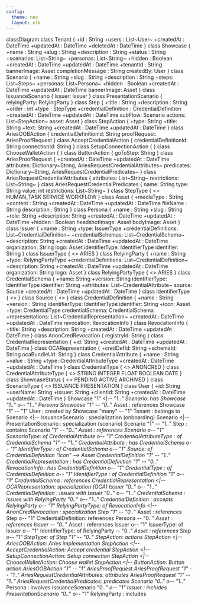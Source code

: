 ```yaml
---
config:
  theme: neo
  layout: elk
---
```

classDiagram
    class Tenant {
        +id : String
        +users : List~User~
        +createdAt : DateTime
        +updatedAt : DateTime
        +deletedAt : DateTime
    }
    class Showcase {
        +name : String
        +slug : String
        +description : String
        +status : String
        +scenarios: List~String~
        +personas: List~String~
        +hidden : Boolean
        +createdAt : DateTime
        +updatedAt : DateTime
        +tenantId : String
        bannerImage: Asset
        completionMessage : String
        createdBy: User
    }
    class Scenario {
        <!-- Scenarios is a collection of workflows -->
        +name : String
        +slug : String
        +description : String
        +steps: List~Steps~
        +personas: List~Persona~
        +hidden : Boolean
        +createdAt : DateTime
        +updatedAt : DateTime
        bannerImage: Asset
    }
    class IssuanceScenario {
        issuer: Issuer
    }
    class PresentationScenario {
        relyingParty: RelyingParty
    }
    class Step {
        +title : String
        +description : String
        +order : int
        +type : StepType
        +credentialDefinition : CredentialDefinition
        +createdAt : DateTime
        +updatedAt : DateTime
        subFlow: Scenario
        actions: List~StepAction~
        asset: Asset
    }
    class StepAction {
        +type: String
        +title: String
        +text: String
        +createdAt : DateTime
        +updatedAt : DateTime
    }
    class AriesOOBAction {
        credentialDefinitionId: String
        proofRequest: AriesProofRequest
    }
    class AcceptCredentialAction {
        credentialDefinitionId: String
        connectionId: String
    }
    class SetupConnectionAction {
    }
    class ChooseWalletAction {
    }
    class ButtonAction {
        goToStep: String
    }
    class AriesProofRequest {
        +createdAt : DateTime
        +updatedAt : DateTime
        attributes: Dictionary~String, AriesRequestCredentialAttributes~
        predicates: Dictionary~String, AriesRequestCredentialPredicates~
    }
    class AriesRequestCredentialAttributes {
        attributes: List~String~
        restrictions: List~String~
    }
    class AriesRequestCredentialPredicates {
        name: String
        type: String
        value: int
        restrictions: List~String~
    }
    class StepType {
        <<enumeration>>
        HUMAN_TASK
        SERVICE
        WORKFLOW
    }
    class Asset {
        +mediaType : String
        +content : String
        +createdAt : DateTime
        +updatedAt : DateTime
        fileName : String
        description : String
    }
    class Persona {
        +name : String
        +slug : String
        +role: String
        +description: String
        +createdAt : DateTime
        +updatedAt : DateTime
        +hidden : Boolean
        headshotImage: Asset
        bodyImage: Asset
    }
    class Issuer {
        +name : String
        +type: IssuerType
        +credentialDefinitions: List~CredentialDefinition~
        +credentialSchemas: List~CredentialSchema~
        +description: String
        +createdAt : DateTime
        +updatedAt : DateTime
        organization: String
        logo: Asset
        identifierType: IdentifierType
        identifier: String
    }
    class IssuerType {
        <<enumeration>>
        ARIES
    }
    class RelyingParty {
        +name : String
        +type: RelyingPartyType
        +credentialDefinitions: List~CredentialDefinition~
        +description: String
        +createdAt : DateTime
        +updatedAt : DateTime
        organization: String
        logo: Asset
    }
    class RelyingPartyType {
        <<enumeration>>
        ARIES
    }
    class CredentialSchema {
        +name: String
        +version: String
        identifierType: IdentifierType
        identifier: String
        +attributes: List~CredentialAttribute~
        source: Source
        +createdAt : DateTime
        +updatedAt : DateTime
    }
    class IdentifierType {
        <<enumeration>>
    }
    class Source {
        <<enumeration>>
    }
    class CredentialDefinition {
        +name : String
        +version : String
        identifierType: IdentifierType
        identifier: String
        +icon: Asset
        +type: CredentialType
         credentialSchema: CredentialSchema
        +representations: List~CredentialRepresentation~
        +createdAt : DateTime
        +updatedAt : DateTime
        revocation: RevocationInfo
   }
   class RevocationInfo {
        +title: String
        +description: String
        +createdAt : DateTime
        +updatedAt : DateTime
   }
   class AnonCredRevocation {
        registryId: String
   }
   class CredentialRepresentation {
        +id: String
        +createdAt : DateTime
        +updatedAt : DateTime
   }
   class OCARepresentation {
       +credDefId: String
       +schemaId: String
       ocaBundleUrl: String
   }
    class CredentialAttribute {
        +name : String
        +value : String
        +type: CredentialAttributeType
        +createdAt : DateTime
        +updatedAt : DateTime
    }
    class CredentialType {
        <<enumeration>>
        ANONCRED
    }
   class CredentialAttributeType {
    <<enumeration>>
    STRING
    INTEGER
    FLOAT
    BOOLEAN
    DATE
   }
   class ShowcaseStatus {
    <<enumeration>>
    PENDING
    ACTIVE
    ARCHIVED
   }
   class ScenarioType {
    <<enumeration>>
    ISSUANCE
    PRESENTATION
   }
   class User {
    +id: String
    +userName: String
    +issuer: String
    +clientId: String
    +createdAt : DateTime
    +updatedAt : DateTime
   }
    Showcase "1" <|-- "1..*" Scenario: has
    Showcase "1..*" o-- "1..*" Persona
    Showcase "1" -- "0..*" Asset : references
    Showcase "1" -- "1" User : created by
    Showcase "many" -- "1" Tenant : belongs to
    Scenario <|-- IssuanceScenario : specialization (onboarding)
    Scenario <|-- PresentationScenario : specialization (scenario)
    Scenario "1" *-- "1..*" Step : contains
    Scenario "1" -- "0..*" Asset : references
    Scenario o-- "1" ScenarioType: of
    CredentialAttribute  o-- "1" CredentialAttributeType : of
    CredentialSchema "1" *-- "1..*" CredentialAttribute : has
    CredentialSchema o-- "1" IdentifierType : of
    CredentialSchema o-- "1" Source: of
    CredentialDefinition "icon" --> Asset
    CredentialDefinition "1" *-- "1..*" CredentialRepresentation : has
    CredentialDefinition "1" *-- "0..*" RevocationInfo : has
    CredentialDefinition  o-- "1" CredentialType : of
    CredentialDefinition o-- "1" IdentifierType : of
    CredentialDefinition "1" o-- "1" CredentialSchema : references
    CredentialRepresentation <|-- OCARepresentation: specialization (OCA)
    Issuer "0..*" o-- "1..*" CredentialDefinition : issues with
    Issuer "0..*" o-- "1..*" CredentialSchema : issues with
    RelyingParty "0..*" o-- "1..*" CredentialDefinition : accepts
    RelyingParty o-- "1" RelyingPartyType: of
    RevocationInfo <|-- AnonCredRevocation : specialization
    Step "1" -- "0..*" Asset : references
    Step o-- "1" CredentialDefinition: references
    Persona -- "0..*" Asset : references
    Issuer -- "0..*" Asset : references
    Issuer o-- "1" IssuerType: of
    Issuer o-- "1" IdentifierType: of
    RelyingParty -- "0..*" Asset : references
    Step o-- "1" StepType: of
    Step "1" *-- "0..*" StepAction: actions
    StepAction <|-- AriesOOBAction: Aries implementation
    StepAction <|-- AcceptCredentialAction: Accept credential
    StepAction <|-- SetupConnectionAction: Setup connection
    StepAction <|-- ChooseWalletAction: Choose wallet
    StepAction <|-- ButtonAction: Button action
    AriesOOBAction "1" *-- "1" AriesProofRequest
    AriesProofRequest "1" *-- "1..*" AriesRequestCredentialAttributes: attributes
    AriesProofRequest "1" *-- "1..*" AriesRequestCredentialPredicates: predicates
    Scenario "0..*" o-- "1..*" Persona : involves
    IssuanceScenario "0..*" o-- "1" Issuer : includes
    PresentationScenario "0..*" o-- "1" RelyingParty : includes
